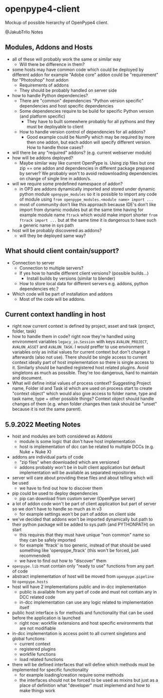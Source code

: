# openpype4-client
Mockup of possible hierarchy of OpenPype4 client.


@JakubTrllo Notes
## Modules, Addons and Hosts
- all of these will probably work the same or similar way
    - Will there be difference in them?
- some hosts may have common code which could be deployed by different addon
    for example "Adobe core" addon could be "requirement" for "Photoshop" host addon
    - Requirements of addons
    - They should be probably handled on server side
- how to handle Python dependencies?
    - There are "common" dependencies "Python version specific" dependencies and host specific dependencies
    - Some dependencies require to be build for specific Python version (and platform specific)
        - They have to built somewhere probably for all pythons and they must be deployable to client
    - How to handle version control of dependencies for all addons?
        - Good example could be NumPy which may be required by more then one addon, but each addon will specify different version. How to handle those cases?
- will there be any "required" addons? (e.g. current webserver module)
- how will be addons deployed?
    - Maybe similar way like current OpenPype is. Using zip files but one zip == one addon and dependencies in different package prepared by server? We probably won't to avoid redownloading dependencies on change of single line in addon/s.
- will we require some predefined namespace of addon?
    - in OP3 are addons dynamically imported and stored under dynamic python module `openpype_modules` so it is possible to import any code of module using `from openpype_modules.<module name> import ...`
    - most of community don't like this approach because IDE's don't like import from dynamic modules but at the same time having for example module name `ftrack` which would make import shorter `from ftrack import ...` but at the same time it is dangerous to have such a generic name in sys path
- host will be probably discovered as addons?
    - will they be deployed same way?

## What should client contain/support?
- Connection to server
    - Connection to multiple servers?
    - If yes how to handle different client versions? (possible builds...)
         - Install builds by versions (similar to blender)
    - How to store local data for different servers e.g. addons, python dependencies etc.?
- Which code will be part of installation and addons
    - Most of the code will be addons.


## Current context handling in host
- right now current context is defined by project, asset and task (project, folder, task)
- how to handle them in code? right now they're handled using environment variables `legacy_io.Session` with keys `AVALON_PROJECT`, `AVALON_ASSET` and `AVALON_TASK`. I would preffer to use environment variables only as initial values for current context but don't change it afterwards (also not use). There should be single access to current context ideally part of host implementation so there is single access to it. Similarly should be handled registered host related plugins. Avoid singletons as much as possible. They're too dangerous, hard to maintain and document.
- What will define initial values of process context? Suggesting Project name, Folder id and Task id which are used on process start to create "context object" which would also give access to folder name, type and task name, type + other possible things? Context object should handle changes of them (e.g. when folder changes then task should be "unset" because it is not the same parent).


## 5.9.2022 Meeting Notes
- host and modules are both considered as Addons
    - module is some logic that don't have host implementation
    - host is implementation of dcc can be related to multiple DCCs (e.g. Nuke + Nuke X)
- addons are individual parts of code
    - "zip files" when downloaded which are versioned
    - addons probably won't be in built client application but default implementation will be available as separated repositories
- server will care about providing these files and about telling which will be used
    - we have to find out how to discover them
- pip could be used to deploy dependencies
    - pip can download from custom server (OpenPype server)
- a lot of addon code won't be part of client application but part of server so we don't have to handle so much as in v3
    - for example settings won't be part of addon on client side
- we've decided that addons won't be imported dynamically but path to their python package will be added to sys.path (and PYTHONPATH) on start
    - this requires that they must have unique "non common" name so they can be safely imported
    - for example 'ftrack' is too generic, instead of that should be used something like 'openpype_ftrack' (this won't be forced, just recommended)
    - we have to find out how to "discover" them
- `openpype.lib` must contain only "ready to use" functions from any part of code
- abstract implementation of host will be moved from `openpype.pipeline` to `openpype.hosts`
- host will have 2 implementations public and in-dcc implementation
    - public is available from any part of code and must not contain any in DCC related code
    - in-dcc implementation can use any logic related to implementation itself
- public host interface is for methods and functionality that can be used before the application is launched
    - right now: workfile extensions and host specific environments that are not modifiable
- in-dcc implementation is access point to all current singletons and global functions
    - current context
    - registered plugins
    - workfile functions
    - load related functions
- there will be defined interfaces that will define which methods must be implemented for specific functionality
    - for example loading/creation require some methods
    - the interfaces should not be forced to be used as mixins but just as a place of definition what "developer" must implemend and how to make things work
